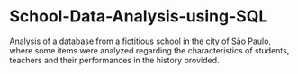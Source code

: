# School-Data-Analysis-using-SQL
Analysis of a database from a fictitious school in the city of São Paulo, where some items were analyzed regarding the characteristics of students, teachers and their performances in the history provided.

